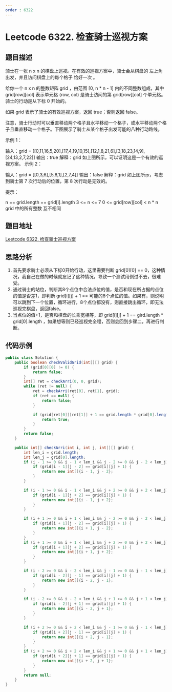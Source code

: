 ```yaml
---
order : 6322
---
```

# Leetcode 6322. 检查骑士巡视方案

## 题目描述
骑士在一张 n x n 的棋盘上巡视。在有效的巡视方案中，骑士会从棋盘的 左上角 出发，并且访问棋盘上的每个格子 恰好一次 。

给你一个 n x n 的整数矩阵 grid ，由范围 [0, n * n - 1] 内的不同整数组成，其中 grid[row][col] 表示单元格 (row, col) 是骑士访问的第 grid[row][col] 个单元格。骑士的行动是从下标 0 开始的。

如果 grid 表示了骑士的有效巡视方案，返回 true；否则返回 false。

注意，骑士行动时可以垂直移动两个格子且水平移动一个格子，或水平移动两个格子且垂直移动一个格子。下图展示了骑士从某个格子出发可能的八种行动路线。



示例 1：


输入：grid = [[0,11,16,5,20],[17,4,19,10,15],[12,1,8,21,6],[3,18,23,14,9],[24,13,2,7,22]]
输出：true
解释：grid 如上图所示，可以证明这是一个有效的巡视方案。
示例 2：


输入：grid = [[0,3,6],[5,8,1],[2,7,4]]
输出：false
解释：grid 如上图所示，考虑到骑士第 7 次行动后的位置，第 8 次行动是无效的。
 

提示：

n == grid.length == grid[i].length
3 <= n <= 7
0 <= grid[row][col] < n * n
grid 中的所有整数 互不相同

## 题目地址
[Leetcode 6322. 检查骑士巡视方案](https://leetcode.cn/problems/check-knight-tour-configuration/solution/leetcode-6322-jian-cha-qi-shi-xun-shi-fa-0ece/)

## 思路分析
1. 首先要求骑士必须从下标0开始行动，这里需要判断 grid[0][0] == 0，这种情况，我自己在做的时候就忘记了这种情况，导致一个测试用例过不去，很难受。
2. 通过骑士的站位，判断其8个点位中合法点位的值，是否和现在所占据的点位的值是否差1，即判断 grid[i][j] + 1 == 可能的8个点位的值。如果有，则说明可以跳到下一个位置，循环进行，8个点位都没有，则直接跳出循环，即无法巡视完棋盘，返回false。
3. 当点位的值+1，是否和棋盘的长乘宽相等，即 grid[i][j] + 1 == gird.length * grid[0].length ，如果想等则已经巡视完全程，否则会回到步骤二，再进行判断。

## 代码示例

```java
public class Solution {
    public boolean checkValidGrid(int[][] grid) {
        if (grid[0][0] != 0) {
            return false;
        }
        int[] ret = checkArri(0, 0, grid);
        while (ret != null) {
            ret = checkArri(ret[0], ret[1], grid);
            if (ret == null) {
                return false;
            }

            if (grid[ret[0]][ret[1]] + 1 == grid.length * grid[0].length) {
                return true;
            }
        }
        return false;
    }

    public int[] checkArri(int i, int j, int[][] grid) {
        int len_i = grid.length;
        int len_j = grid[0].length;
        if (i - 1 >= 0 && i - 1 < len_i && j - 2 >= 0 && j - 2 < len_j) {
            if (grid[i - 1][j - 2] == grid[i][j] + 1) {
                return new int[]{i - 1, j - 2};
            }
        }

        if (i - 1 >= 0 && i - 1 < len_i && j + 2 >= 0 && j + 2 < len_j) {
            if (grid[i - 1][j + 2] == grid[i][j] + 1) {
                return new int[]{i - 1, j + 2};
            }
        }

        if (i + 1 >= 0 && i + 1 < len_i && j - 2 >= 0 && j - 2 < len_j) {
            if (grid[i + 1][j - 2] == grid[i][j] + 1) {
                return new int[]{i + 1, j - 2};
            }
        }
        if (i + 1 >= 0 && i + 1 < len_i && j + 2 >= 0 && j + 2 < len_j) {
            if (grid[i + 1][j + 2] == grid[i][j] + 1) {
                return new int[]{i + 1, j + 2};
            }
        }

        if (i - 2 >= 0 && i - 2 < len_i && j - 1 >= 0 && j - 1 < len_j) {
            if (grid[i - 2][j - 1] == grid[i][j] + 1) {
                return new int[]{i - 2, j - 1};
            }
        }

        if (i - 2 >= 0 && i - 2 < len_i && j + 1 >= 0 && j + 1 < len_j) {
            if (grid[i - 2][j + 1] == grid[i][j] + 1) {
                return new int[]{i - 2, j + 1};
            }
        }

        if (i + 2 >= 0 && i + 2 < len_i && j - 1 >= 0 && j - 1 < len_j) {
            if (grid[i + 2][j - 1] == grid[i][j] + 1) {
                return new int[]{i + 2, j - 1};
            }
        }
        if (i + 2 >= 0 && i + 2 < len_i && j + 1 >= 0 && j + 1 < len_j) {
            if (grid[i + 2][j + 1] == grid[i][j] + 1) {
                return new int[]{i + 2, j + 1};
            }
        }
        return null;
    }
}
```